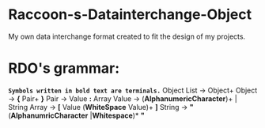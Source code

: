 # Raccoon-s-Datainterchange-Object
My own data interchange format created to fit the design of my projects.
# RDO's grammar:
**`Symbols written in bold text are terminals.`**
Object List &#8594; Object+
Object &#8594; **{** Pair+ **}**
Pair &#8594; Value **:** Array
Value &#8594; (**AlphanumericCharacter**)+ | String
Array &#8594; **[** Value (**WhiteSpace** Value)+ **]**
String &#8594; **"**  (**AlphanumricCharacter** |**Whitespace**)* **"**



